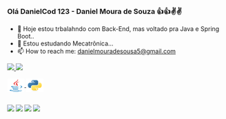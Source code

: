 ### Olá DanielCod 123 - Daniel Moura de Souza 👍👍✌✌

- 🔭 Hoje estou trbalahndo com Back-End, mas voltado pra Java e Spring Boot..
- 🌱 Estou estudando Mecatrônica... 
- 📫 How to reach me: danielmouradesousa5@gmail.com

 <div>
  <a href="https://github.com/dandanCod123">
  <img height="180em" src="https://github-readme-stats.vercel.app/api?username=dandanCod123&show_icons=true&theme=prussian&include_all_commits=true&count_private=true"/>
  <img height="180em" src="https://github-readme-stats.vercel.app/api/top-langs/?username=dandanCod123&layout=compact&langs_count=7&theme=prussian"/>
</div>
  
<div style="display: inline_block"><br>
 
   
   <img align="center" alt="Dan-Java" height="30" width="40" src="https://raw.githubusercontent.com/devicons/devicon/master/icons/java/java-original.svg">
  <img align="center" alt="Dan-Python" height="30" width="40" src="https://raw.githubusercontent.com/devicons/devicon/master/icons/python/python-original.svg">  

</div>  
  
  ##
  
  <div> 
  
  <a href="https://www.instagram.com/dan_moura12/?hl=pt-br" target="_blank"><img src="https://img.shields.io/badge/-Instagram-%23E4405F?style=for-the-badge&logo=instagram&logoColor=white" target="_blank"></a>
 <a href="https://discord.gg/pDbY76q8Qf" target="_blank"><img src="https://img.shields.io/badge/Discord-7289DA?style=for-the-badge&logo=discord&logoColor=white" target="_blank"></a> 
  <a href = "mailto:danielmouradeousa5@gmail.com"><img src="https://img.shields.io/badge/-Gmail-%23333?style=for-the-badge&logo=gmail&logoColor=white" target="_blank"></a>
  <a href="https://www.linkedin.com/in/daniel-moura-de-sousa-958586205/" target="_blank"><img src="https://img.shields.io/badge/-LinkedIn-%230077B5?style=for-the-badge&logo=linkedin&logoColor=white" target="_blank"></a> 
    
  </div>
  



